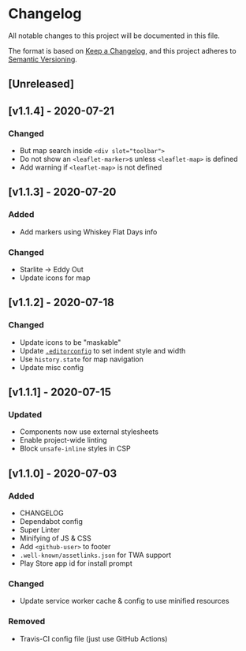 <!-- markdownlint-disable -->
# Changelog
All notable changes to this project will be documented in this file.

The format is based on [Keep a Changelog](https://keepachangelog.com/en/1.0.0/),
and this project adheres to [Semantic Versioning](https://semver.org/spec/v2.0.0.html).

## [Unreleased]

## [v1.1.4] - 2020-07-21

### Changed
- But map search inside `<div slot="toolbar">`
- Do not show an `<leaflet-marker>`s unless `<leaflet-map>` is defined
- Add warning if `<leaflet-map>` is not defined

## [v1.1.3] - 2020-07-20

### Added
- Add markers using Whiskey Flat Days info

### Changed
- Starlite -> Eddy Out
- Update icons for map

## [v1.1.2] - 2020-07-18

### Changed
- Update icons to be "maskable"
- Update [`.editorconfig`]() to set indent style and width
- Use `history.state` for map navigation
- Update misc config

## [v1.1.1] - 2020-07-15

### Updated
- Components now use external stylesheets
- Enable project-wide linting
- Block `unsafe-inline` styles in CSP

## [v1.1.0] - 2020-07-03

### Added
- CHANGELOG
- Dependabot config
- Super Linter
- Minifying of JS & CSS
- Add `<github-user>` to footer
- `.well-known/assetlinks.json` for TWA support
- Play Store app id for install prompt

### Changed
- Update service worker cache & config to use minified resources

### Removed
- Travis-CI config file (just use GitHub Actions)
<!-- markdownlint-restore -->

